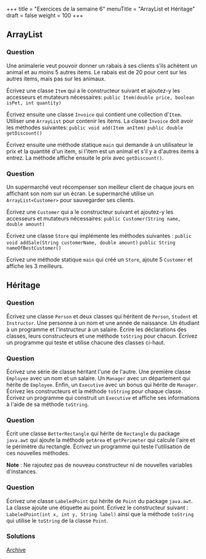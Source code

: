 +++
title = "Exercices de la semaine 6"
menuTitle = "ArrayList et Héritage"
draft = false
weight = 100
+++

## ArrayList

### Question
Une animalerie veut pouvoir donner un rabais à ses clients s’ils achètent un animal et au moins 5 autres items. Le rabais est de 20 pour cent sur les autres items, mais pas sur les animaux.

Écrivez une classe `Item` qui a le constructeur suivant et ajoutez-y les accesseurs et mutateurs nécessaires:
`public Item(double price, boolean isPet, int quantity)`

Écrivez ensuite une classe `Invoice` qui contient une collection d'`Item`. Utiliser une `ArrayList` pour contenir les items. La classe `Invoice` doit avoir les méthodes suivantes:
`public void add(Item anItem)`
`public double getDiscount()`

Écrivez ensuite une méthode statique `main` qui demande à un utilisateur le prix et la quantité d'un item, si l'item est un animal et s’il y a d'autres items à entrez. La méthode affiche ensuite le prix avec `getDiscount()`.


### Question
Un supermarché veut récompenser son meilleur client de chaque jours en affichant son nom sur un écran. Le supermarché utilise un `ArrayList<Customer>` pour sauvegarder ses clients.

Écrivez une `Customer` qui a le constructeur suivant et ajoutez-y les accesseurs et mutateurs nécessaires:
`public Customer(String name, double amount)`

Écrivez une classe `Store` qui implémente les méthodes suivantes :
`public void addSale(String customerName, double amount)`
`public String nameOfBestCustomer()`

Écrivez une méthode statique `main` qui créé un `Store`, ajoute 5 `Customer` et affiche les 3 meilleurs.

## Héritage

### Question
Écrivez une classe `Person` et deux classes qui héritent de `Person`, `Student` et `Instructor`. Une personne à un nom et une année de naissance. Un étudiant à un programme et l'instructeur à un salaire. Écrire les déclarations des classes, leurs constructeurs et une méthode `toString` pour chacun. Écrivez un programme qui teste et utilise chacune des classes ci-haut.

### Question
Écrivez une série de classe héritant l'une de l'autre. Une première classe `Employee` avec un nom et un salaire. Un `Manager` avec un département qui hérite de `Employee`. Enfin, un `Executive` avec un bonus qui hérite de `Manager`. Écrivez les constructeurs et la méthode `toString` pour chaque classe. Écrivez un programme qui construit un `Executive` et affiche ses informations à l'aide de sa méthode `toString`.

### Question
Écrit une classe `BetterRectangle` qui hérite de `Rectangle` du package `java.awt` qui ajoute la méthode `getArea` et `getPerimeter` qui calcule l'aire et le périmètre du rectangle. Écrivez un programme qui teste l'utilisation de ces nouvelles méthodes.

**Note** : Ne rajoutez pas de nouveau constructeur ni de nouvelles variables d'instances.

### Question
Écrivez une classe `LabeledPoint` qui hérite de `Point` du package `java.awt`. La classe ajoute une étiquette au point. Écrivez le constructeur suivant :
`LabeledPoint(int x, int y, String label)`
ainsi que la méthode `toString` qui utilise le `toString` de la classe `Point`.


### Solutions
[Archive](/INF111/sources/sem6.zip)